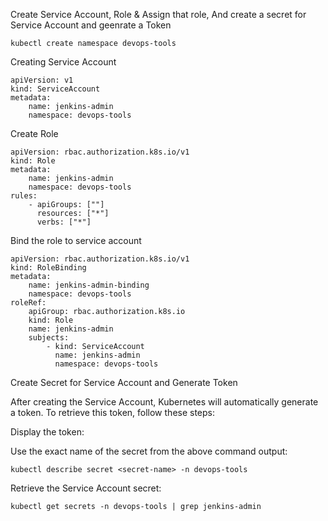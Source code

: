 Create Service Account, Role & Assign that role, And create a secret for Service Account and geenrate a Token

    kubectl create namespace devops-tools

Creating Service Account

    apiVersion: v1
    kind: ServiceAccount
    metadata:
        name: jenkins-admin
        namespace: devops-tools


Create Role

    apiVersion: rbac.authorization.k8s.io/v1
    kind: Role
    metadata:
        name: jenkins-admin
        namespace: devops-tools
    rules:
        - apiGroups: [""]
          resources: ["*"]
          verbs: ["*"]



Bind the role to service account

    apiVersion: rbac.authorization.k8s.io/v1
    kind: RoleBinding
    metadata:
        name: jenkins-admin-binding
        namespace: devops-tools
    roleRef:
        apiGroup: rbac.authorization.k8s.io
        kind: Role
        name: jenkins-admin
        subjects:
            - kind: ServiceAccount
              name: jenkins-admin
              namespace: devops-tools



Create Secret for Service Account and Generate Token

After creating the Service Account, Kubernetes will automatically generate a token. To retrieve this token, follow these steps:

Display the token:

Use the exact name of the secret from the above command output:

    kubectl describe secret <secret-name> -n devops-tools


Retrieve the Service Account secret:
 
    kubectl get secrets -n devops-tools | grep jenkins-admin

